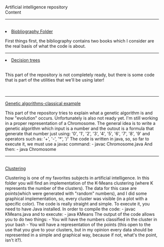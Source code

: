 Artificial intelligence repository
	<br>Content</br>
	<hr>
		<br>
		<li><a href="https://github.com/flovera1/AI/tree/master/Bibliography">Biobliography Folder</a>
		</li>
		<p>
			First things first, the bibliography contains two books which I consider are the real basis
			of what the code is about. 
		</p>
	</hr>
	<hr>
		<li><a href="https://github.com/flovera1/AI/tree/master/Decision%20trees">Decision trees</a>
		</li>
		<br>
			<p>
			This part of the repository is not completely ready, but there is some code that is part of the
			utilities that we'll be using later!
			</p>
		<br>
	</hr>
	<hr>
	<a href="https://github.com/flovera1/AI/tree/master/Genetic%20algorithm%20classical%20problem">Genetic algorithms-classical example</a>
	<br>
	<p>
		This part of the repository tries to explain what a genetic algorithm is and how "evolution" occurs.
		Unfortunately is also not ready yet. I'm still working in a proper representation of a Chromosome.
		The general idea is to write a genetic algorithm which input is a number and the outout is 
		a formula that generate that number just using: '0', '1', '2', '3', '4', '5', '6', '7', '8', '9' and
		operators such as: '+', '-', '*', '/'
		The code is written in java, so, so far to execute it, we must use a javac command:
			- javac Chromosome.java
		And then:
			- java Chromosome
	</p>
	</hr>
	<hr>
	<br>
	<a href="https://github.com/flovera1/AI/tree/master/K-means%20clustering">Clustering</a>
	<br>
	<p>
		Clustering is one of my favorites subjects in artificial intelligence. In this folder you will find an implementation of the K-Means clustering (where K represents the number of the clusters). The data for this case are points(which were generated with "random" numbers), and I did some graphical implementation, so, every cluster was visible (in a plot with a specific color). The code is really straight and simple.
		To execute it, you need to have Java installed.
		In order to compile the code:
			- javac KMeans.java
		and to execute:
			- java KMeans
		The output of the code allows you to do two things: 
			- You will have the numbers classified in the cluster in your bash
			- You will have a representation of the points (this open to the use that you give to your clusters, but in my opinion every data should be represented in a simple and graphical way, because if not, what's the point, isn't it?).
	</p>
	<br>	
	</hr>